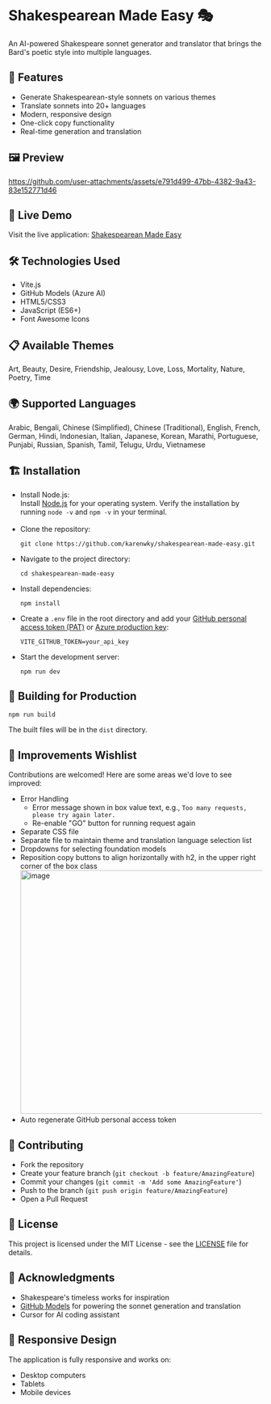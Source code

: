 # Shakespearean Made Easy 🎭

An AI-powered Shakespeare sonnet generator and translator that brings the Bard's poetic style into multiple languages.

## 🌟 Features

* Generate Shakespearean-style sonnets on various themes
* Translate sonnets into 20+ languages
* Modern, responsive design
* One-click copy functionality
* Real-time generation and translation

## 🖼️ Preview

https://github.com/user-attachments/assets/e791d499-47bb-4382-9a43-83e152771d46

## 🚀 Live Demo

Visit the live application: [Shakespearean Made Easy](https://shakespearean-made-easy.vercel.app/)

## 🛠️ Technologies Used

* Vite.js
* GitHub Models (Azure AI)
* HTML5/CSS3
* JavaScript (ES6+)
* Font Awesome Icons

## 📋 Available Themes

Art, Beauty, Desire, Friendship, Jealousy, Love, Loss, Mortality, Nature, Poetry, Time

## 🌍 Supported Languages

Arabic, Bengali, Chinese (Simplified), Chinese (Traditional), English, French, German, Hindi, Indonesian, Italian, Japanese, Korean, Marathi, Portuguese, Punjabi, Russian, Spanish, Tamil, Telugu, Urdu, Vietnamese

## 🏗️ Installation
* Install Node.js: \
  Install [Node.js](https://nodejs.org/en) for your operating system. Verify the installation by running `node -v` and `npm -v` in your terminal. \
  ‎  
* Clone the repository:
  ```
  git clone https://github.com/karenwky/shakespearean-made-easy.git
  ```
* Navigate to the project directory:
  ```
  cd shakespearean-made-easy
  ```
* Install dependencies:
  ```
  npm install
  ```
* Create a `.env` file in the root directory and add your [GitHub personal access token (PAT)](https://github.com/settings/tokens) or [Azure production key](https://ai.azure.com/github?modelName=Phi-3.5-MoE-instruct&ghid=f3e91a190fd8a2c95dd7eb6d678f0678):
  ```
  VITE_GITHUB_TOKEN=your_api_key
  ```
* Start the development server:
  ```
  npm run dev
  ```

## 🚀 Building for Production

```
npm run build
```

The built files will be in the `dist` directory.

## 🙌 Improvements Wishlist

Contributions are welcomed! Here are some areas we'd love to see improved:

* Error Handling
  * Error message shown in box value text, e.g., `Too many requests, please try again later.`
  * Re-enable "GO" button for running request again
* Separate CSS file
* Separate file to maintain theme and translation language selection list
* Dropdowns for selecting foundation models
* Reposition copy buttons to align horizontally with h2, in the upper right corner of the box class
  <img width="482" alt="image" src="https://github.com/user-attachments/assets/1479a17c-eed2-4464-9cc6-d6ba8ec3d24f" />
* Auto regenerate GitHub personal access token

## 🤝 Contributing

* Fork the repository
* Create your feature branch (`git checkout -b feature/AmazingFeature`)
* Commit your changes (`git commit -m 'Add some AmazingFeature'`)
* Push to the branch (`git push origin feature/AmazingFeature`)
* Open a Pull Request

## 📄 License

This project is licensed under the MIT License - see the [LICENSE](LICENSE) file for details.

## 🙏 Acknowledgments

* Shakespeare's timeless works for inspiration
* [GitHub Models](https://docs.github.com/en/github-models/prototyping-with-ai-models) for powering the sonnet generation and translation
* Cursor for AI coding assistant

## 📱 Responsive Design

The application is fully responsive and works on:

* Desktop computers
* Tablets
* Mobile devices
